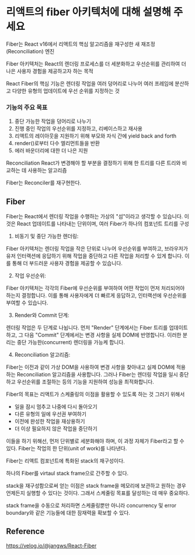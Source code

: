 # 리액트의 fiber 아키텍처에 대해 설명해 주세요

Fiber는 React v16에서 리액트의 핵심 알고리즘을 재구성한 새 재조정(Reconciliation) 엔진  

Fiber 아키텍처는 React의 렌더링 프로세스를 더 세분화하고 우선순위를 관리하여 더 나은 사용자 경험을 제공하고자 하는 목적

React Fiber의 핵심 기능은 렌더링 작업을 여러 덩어리로 나누어 여러 프레임에 분산하고 다양한 유형의 업데이트에 우선 순위를 지정하는 것
 
### 기능의 주요 목표
1. 중단 가능한 작업을 덩어리로 나누기
2. 진행 중인 작업의 우선순위를 지정하고, 리베이스하고 재사용
3. 리액트의 레이아웃을 지원하기 위해 부모와 자식 간에 yield back and forth
4. render()로부터 다수 엘리먼트들을 반환
5. 에러 바운더리에 대한 더 나은 지원

Reconciliation
React가 변경해야 할 부분을 결정하기 위해 한 트리를 다른 트리와 비교하는 데 사용하는 알고리즘

Fiber는 Reconciler를 재구현한다.

## Fiber
Fiber는 React에서 렌더링 작업을 수행하는 가상의 "섬"이라고 생각할 수 있습니다. 이것은 React 업데이트를 나타내는 단위이며, 여러 Fiber가 하나의 컴포넌트 트리를 구성

1. 비동기 및 중단 가능한 렌더링:

Fiber 아키텍처는 렌더링 작업을 작은 단위로 나누어 우선순위를 부여하고, 브라우저가 유저 인터랙션에 응답하기 위해 작업을 중단하고 다른 작업을 처리할 수 있게 합니다. 이를 통해 더 부드러운 사용자 경험을 제공할 수 있습니다.

2. 작업 우선순위:

Fiber 아키텍처는 각각의 Fiber에 우선순위를 부여하여 어떤 작업이 먼저 처리되어야 하는지 결정합니다. 이를 통해 사용자에게 더 빠르게 응답하고, 인터랙션에 우선순위를 부여할 수 있습니다.  

3. Render와 Commit 단계:

렌더링 작업은 두 단계로 나뉩니다. 먼저 "Render" 단계에서는 Fiber 트리를 업데이트하고, 그 다음 "Commit" 단계에서는 변경 사항을 실제 DOM에 반영합니다. 이러한 분리는 중단 가능한(concurrent) 렌더링을 가능케 합니다.  

4. Reconciliation 알고리즘:

Fiber는 이전과 같이 가상 DOM을 사용하여 변경 사항을 찾아내고 실제 DOM에 적용하는 Reconciliation 알고리즘을 사용합니다. 그러나 Fiber는 렌더링 작업을 일시 중단하고 우선순위를 조절하는 등의 기능을 지원하여 성능을 최적화합니다.

 Fiber의 목표는 리액트가 스케줄링의 이점을 활용할 수 있도록 하는 것
그러기 위해서
- 일을 잠시 멈추고 나중에 다시 돌아오기
- 다른 유형의 일에 우선권 부여하기
- 이전에 완성한 작업을 재상용하기
- 더 이상 필요하지 않은 작업을 중단하기

이들을 하기 위해선, 먼저 단위별로 세분화해야 하며, 이 과정 자체가 Fiber라고 할 수 있다. Fiber는 작업의 한 단위(unit of work)를 나타낸다.

Fiber는 리액트 컴포넌트에 특화된 stack의 재구성이다. 

하나의 Fiber를 virtaul stack frame으로 간주할 수 있다.

stack을 재구성함으로써 얻는 이점은 stack frame을 메모리에 보관하고 원하는 경우 언제든지 실행할 수 있다는 것이다. 그래서 스케줄링 목표를 달성하는 데 매우 중요하다.

stack frame을 수동으로 처리하면 스케줄링뿐만 아니라 concurrency 및 error boundary와 같은 기능들에 대한 잠재력을 확보할 수 있다.

## Reference
https://velog.io/@jangws/React-Fiber